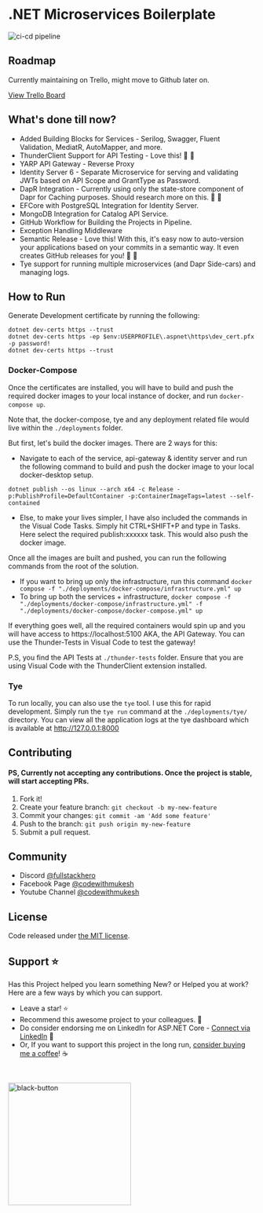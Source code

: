 # .NET Microservices Boilerplate

![ci-cd pipeline](https://github.com/fullstackhero/dotnet-microservices-boilerplate/actions/workflows/ci-cd.yml/badge.svg)
## Roadmap

Currently maintaining on Trello, might move to Github later on.

[View Trello Board](https://trello.com/b/fflwd3rl/dotnet-microservices-boilerplate-roadmap)

## What's done till now?
- Added Building Blocks for Services - Serilog, Swagger, Fluent Validation, MediatR, AutoMapper, and more.
- ThunderClient Support for API Testing - Love this! 🚀 🚀
- YARP API Gateway - Reverse Proxy
- Identity Server 6 - Separate Microservice for serving and validating JWTs based on API Scope and GrantType as Password.
- DapR Integration - Currently using only the state-store component of Dapr for Caching purposes. Should research more on this. 🚀 🚀
- EFCore with PostgreSQL Integration for Identity Server.
- MongoDB Integration for Catalog API Service.
- GitHub Workflow for Building the Projects in Pipeline.
- Exception Handling Middleware
- Semantic Release - Love this! With this, it's easy now to auto-version your applications based on your commits in a semantic way. It even creates GitHub releases for you! 🚀 🚀
- Tye support for running multiple microservices (and Dapr Side-cars) and managing logs.

## How to Run

 Generate Development certificate by running the following:

 ```
dotnet dev-certs https --trust
dotnet dev-certs https -ep $env:USERPROFILE\.aspnet\https\dev_cert.pfx -p password!
dotnet dev-certs https --trust
 ```

### Docker-Compose

 Once the certificates are installed, you will have to build and push the required docker images to your local instance of docker, and run `docker-compose up`.

 Note that, the docker-compose, tye and any deployment related file would live within the `./deployments` folder.
 
 But first, let's build the docker images. There are 2 ways for this:
  - Navigate to each of the service, api-gateway & identity server and run the following command to build and push the docker image to your local docker-desktop setup.
  ```
  dotnet publish --os linux --arch x64 -c Release -p:PublishProfile=DefaultContainer -p:ContainerImageTags=latest --self-contained
  ```
- Else, to make your lives simpler, I have also included the commands in the Visual Code Tasks. Simply hit CTRL+SHIFT+P and type in Tasks. Here select the required publish:xxxxxx task. This would also push the docker image. 

Once all the images are built and pushed, you can run the following commands from the root of the solution. 

- If you want to bring up only the infrastructure, run this command `docker compose -f "./deployments/docker-compose/infrastructure.yml" up`
- To bring up both the services + infrastructure, `docker compose -f "./deployments/docker-compose/infrastructure.yml" -f "./deployments/docker-compose/docker-compose.yml" up`


If everything goes well, all the required containers would spin up and you will have access to https://localhost:5100 AKA, the API Gateway. You can use the Thunder-Tests in Visual Code to test the gateway! 

P.S, you find the API Tests at `./thunder-tests` folder. Ensure that you are using Visual Code with the ThunderClient extension installed.

### Tye

To run locally, you can also use the `tye` tool. I use this for rapid development. Simply run the `tye run` command at the `./deployments/tye/` directory. You can view all the application logs at the tye dashboard which is available at http://127.0.0.1:8000
## Contributing
#### PS, Currently not accepting any contributions. Once the project is stable, will start accepting PRs.

1. Fork it!
2. Create your feature branch: `git checkout -b my-new-feature`
3. Commit your changes: `git commit -am 'Add some feature'`
4. Push to the branch: `git push origin my-new-feature`
5. Submit a pull request.



## Community

- Discord [@fullstackhero](https://discord.gg/gdgHRt4mMw)
- Facebook Page [@codewithmukesh](https://facebook.com/codewithmukesh)
- Youtube Channel [@codewithmukesh](https://youtube.com/c/codewithmukesh)

## License

Code released under [the MIT license](https://github.com/fullstackhero/dotnet-microservices-boilerplate/blob/master/LICENSE).

## Support ⭐

Has this Project helped you learn something New? or Helped you at work?
Here are a few ways by which you can support.

-   Leave a star! ⭐
-   Recommend this awesome project to your colleagues. 🥇
-   Do consider endorsing me on LinkedIn for ASP.NET Core - [Connect via LinkedIn](https://codewithmukesh.com/linkedin) 🦸
-   Or, If you want to support this project in the long run, [consider buying me a coffee](https://www.buymeacoffee.com/codewithmukesh)! ☕

<br>

<a href="https://www.buymeacoffee.com/codewithmukesh"><img width="250" alt="black-button" src="https://user-images.githubusercontent.com/31455818/138557309-27587d91-7b82-4cab-96bb-90f4f4e600f1.png" ></a>


